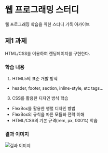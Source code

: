 # 웹 프로그래밍 스터디
웹 프로그래밍 학습을 위한 스터디 기록 아카이브

## 제1 과제
HTML/CSS를 이용하여 랜딩페이지를 구현한다.
### 학습 내용
1. HTML5의 표준 개발 방식
  - header, footer, section, inline-style, etc tags...
3. CSS를 활용한 디자인 방식 학습
  - FlexBox를 활용한 행렬 디자인 방법
  - FlexBox의 규칙을 따른 모듈화 전략 이해
  - HTML/CSS의 기본 규격(rem, px, 000%) 학습
### 결과 이미지
![결과 이미지](docs/week-result.jpg)
